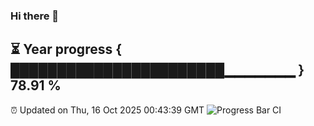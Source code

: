 ### Hi there 👋
⏳ Year progress { ███████████████████████▁▁▁▁▁▁▁ } 78.91 %
---
⏰ Updated on Thu, 16 Oct 2025 00:43:39 GMT
![Progress Bar CI](https://github.com/Moyi321/Moyi321/workflows/Progress%20Bar%20CI/badge.svg)
